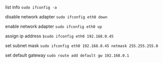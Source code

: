 
list info
`sudo ifconfig -a`

disable  network  adapter
`sudo ifconfig eth0 down`

enable network adapter
`sudo ifconfig eth0 up`

assign ip address
`$sudo ifconfig eth0 192.168.0.45`

set subnet mask
`sudo ifconfig eth0 192.168.0.45 netmask 255.255.255.0`

set default gateway
`sudo route add default gw 192.168.0.1`



